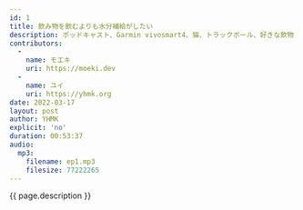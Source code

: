 ```yaml
---
id: 1
title: 飲み物を飲むよりも水分補給がしたい
description: ポッドキャスト、Garmin vivosmart4、猫、トラックボール、好きな飲物 などについて話しました。
contributors:
  - 
    name: モエキ
    uri: https://moeki.dev
  -
    name: ユイ
    uri: https://yhmk.org
date: 2022-03-17
layout: post
author: YHMK
explicit: 'no'
duration: 00:53:37
audio:
  mp3:
    filename: ep1.mp3
    filesize: 77222265 
---
```


{{ page.description }}
